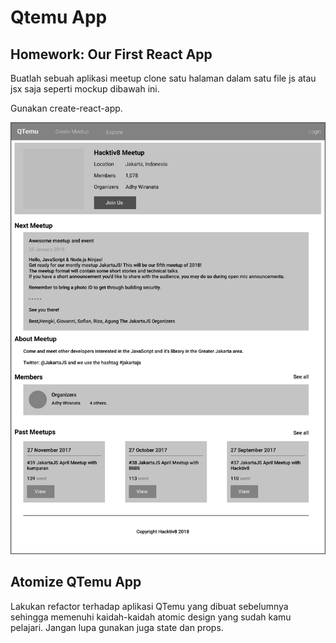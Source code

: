 # Qtemu App

## Homework: Our First React App

Buatlah sebuah aplikasi meetup clone satu halaman dalam satu file js atau jsx saja seperti mockup dibawah ini.

Gunakan create-react-app.

<div align="center">

<img src="./docs/qtemu-example.png" alt="qtemu wireframe">

</div>

## Atomize QTemu App

Lakukan refactor terhadap aplikasi QTemu yang dibuat sebelumnya sehingga memenuhi kaidah-kaidah atomic design yang sudah kamu pelajari. Jangan lupa gunakan juga state dan props.